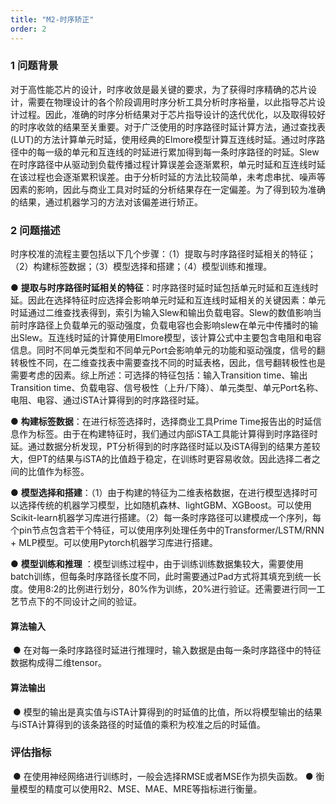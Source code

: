 ```yaml
---
title: "M2-时序矫正"
order: 2
---
```


### **1 问题背景**

对于高性能芯片的设计，时序收敛是最关键的要求，为了获得时序精确的芯片设计，需要在物理设计的各个阶段调用时序分析工具分析时序裕量，以此指导芯片设计过程。因此，准确的时序分析结果对于芯片指导设计的迭代优化，以及取得较好的时序收敛的结果至关重要。对于广泛使用的时序路径时延计算方法，通过查找表(LUT)的方法计算单元时延，使用经典的Elmore模型计算互连线时延。通过时序路径中的每一级的单元和互连线的时延进行累加得到每一条时序路径的时延。Slew在时序路径中从驱动到负载传播过程计算误差会逐渐累积，单元时延和互连线时延在该过程也会逐渐累积误差。由于分析时延的方法比较简单，未考虑串扰、噪声等因素的影响，因此与商业工具对时延的分析结果存在一定偏差。为了得到较为准确的结果，通过机器学习的方法对该偏差进行矫正。


### **2 问题描述**

时序校准的流程主要包括以下几个步骤：（1）提取与时序路径时延相关的特征；（2）构建标签数据；（3）模型选择和搭建；（4）模型训练和推理。



● **提取与时序路径时延相关的特征**：时序路径时延时延包括单元时延和互连线时延。因此在选择特征时应选择会影响单元时延和互连线时延相关的关键因素：单元时延通过二维查找表得到，索引为输入Slew和输出负载电容。Slew的数值影响当前时序路径上负载单元的驱动强度，负载电容也会影响slew在单元中传播时的输出Slew。互连线时延的计算使用Elmore模型，该计算公式中主要包含电阻和电容信息。同时不同单元类型和不同单元Port会影响单元的功能和驱动强度，信号的翻转极性不同，在二维查找表中需要查找不同的时延表格，因此，信号翻转极性也是需要考虑的因素。综上所述：可选择的特征包括：输入Transition time、输出Transition time、负载电容、信号极性（上升/下降）、单元类型、单元Port名称、电阻、电容、通过iSTA计算得到的时序路径时延。

● **构建标签数据**：在进行标签选择时，选择商业工具Prime Time报告出的时延信息作为标签。由于在构建特征时，我们通过内部iSTA工具能计算得到时序路径时延。通过数据分析发现，PT分析得到的时序路径时延以及iSTA得到的结果方差较大，但PT的结果与iSTA的比值趋于稳定，在训练时更容易收敛。因此选择二者之间的比值作为标签。


● **模型选择和搭建**：（1）由于构建的特征为二维表格数据，在进行模型选择时可以选择传统的机器学习模型，比如随机森林、lightGBM、XGBoost。可以使用Scikit-learn机器学习库进行搭建。（2）每一条时序路径可以建模成一个序列，每个pin节点包含若干个特征，可以使用序列处理任务中的Transformer/LSTM/RNN + MLP模型。可以使用Pytorch机器学习库进行搭建。

● **模型训练和推理** ：模型训练过程中，由于训练训练数据集较大，需要使用batch训练，但每条时序路径长度不同，此时需要通过Pad方式将其填充到统一长度。使用8:2的比例进行划分，80%作为训练，20%进行验证。还需要进行同一工艺节点下的不同设计之间的验证。


#### **算法输入**

​                ● 在对每一条时序路径时延进行推理时，输入数据是由每一条时序路径中的特征数据构成得二维tensor。
#### **算法输出**

​                ● 模型的输出是真实值与iSTA计算得到的时延值的比值，所以将模型输出的结果与iSTA计算得到的该条路径的时延值的乘积为校准之后的时延值。

### **评估指标**

​                ● 在使用神经网络进行训练时，一般会选择RMSE或者MSE作为损失函数。
                ● 衡量模型的精度可以使用R2、MSE、MAE、MRE等指标进行衡量。
